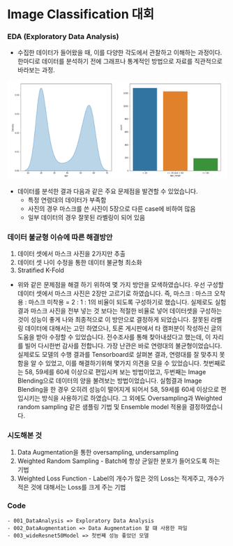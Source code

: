 # Image Classification 대회

### EDA (Exploratory Data Analysis)
- 수집한 데이터가 들어왔을 때, 이를 다양한 각도에서 관찰하고 이해하는 과정이다. 한마디로 데이터를 분석하기 전에 그래프나 통계적인 방법으로 자료를 직관적으로 바라보는 과정. 

![img](./imageEDA.png)

- 데이터를 분석한 결과 다음과 같은 주요 문제점을 발견할 수 있었습니다.
    - 특정 연령대의 데이터가 부족함
    - 사진의 경우 마스크를 쓴 사진이 5장으로 다른 case에 비하여 많음
    - 일부 데이터의 경우 잘못된 라벨링이 되어 있음

### 데이터 불균형 이슈에 따른 해결방안
1. 데이터 셋에서 마스크 사진을 2가지만 추출
2. 데이터 셋 나이 수정을 통한 데이터 불균형 최소화
3. Stratified K-Fold 

- 위와 같은 문제점을 해결 하기 위하여 몇 가지 방안을 모색하였습니다. 우선 구성할 데이터 셋에서 마스크 사진은 2장만 고르기로 하였습니다. 즉, 마스크 : 마스크 오착용 : 마스크 미착용 = 2 : 1 : 1의 비율이 되도록 구성하기로 했습니다. 실제로도 실험결과 마스크 사진을 전부 넣는 것 보다는 적절한 비율로 넣어 데이터셋을 구성하는 것이 성능이 좋게 나와 최종적으로 이 방안으로 결정하게 되었습니다. 잘못된 라벨링 데이터에 대해서는 고민 하였으나, 토론 게시판에서 타 캠퍼분이 작성하신 글의 도움을 받아 수정할 수 있었습니다. 전수조사를 통해 찾아내셨다고 했는데, 이 자리를 빌어 다시한번 감사를 전합니다. 가장 난관은 바로 연령대의 불균형이었습니다. 실제로도 모델의 수행 결과를 Tensorboard로 살펴본 결과, 연령대를 잘 맞추지 못 함을 알 수 있었고, 이를 해결하기위해 몇가지 의견을 모을 수 있었습니다. 첫번째로는 58, 59세를 60세 이상으로 편입시켜 보는 방법이었고, 두번째는 Image Blending으로 데이터의 양을 불려보는 방법이었습니다. 실험결과 Image Blending을 한 경우 오히려 성능이 떨어지게 되어서 58, 59세를 60세 이상으로 편입시키는 방식을 사용하기로 하였습니다. 그 외에도 Oversampling과 Weighted random sampling 같은 샘플링 기법 및 Ensemble model 적용을 결정하였습니다.

### 시도해본 것
1. Data Augmentation을 통한 oversampling, undersampling
2. Weighted Random Sampling - Batch에 항상 균일한 분포가 들어오도록 하는 기법
3. Weighted Loss Function - Label의 개수가 많은 것의 Loss는 적게주고, 개수가 적은 것에 대해서는 Loss를 크게 주는 기법

### Code
    - 001_DataAnalysis => Exploratory Data Analysis
    - 002_DataAugmentation => Data Augmentation 할 떄 사용한 파일
    - 003_wideResnet50Model => 첫번째 성능 좋았던 모델
    